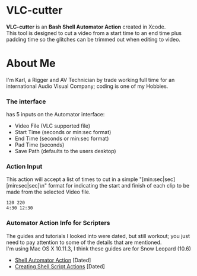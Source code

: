 # VLC-cutter

**VLC-cutter** is an __Bash Shell Automator Action__ created in Xcode.  
This tool is designed to cut a video from a start time to an end time plus
padding time so the glitches can be trimmed out when editing to video.  

# About Me

I'm Karl, a Rigger and AV Technician by trade working full time for an international
Audio Visual Company; coding is one of my Hobbies.  

### The interface

has 5 inputs on the Automator interface:

- Video File (VLC supported file)
- Start Time (seconds or min:sec format)
- End Time (seconds or min:sec format)
- Pad Time (seconds)
- Save Path (defaults to the users desktop)

### Action Input

This action will accept a list of times to cut in a simple "[min:sec|sec] [min:sec|sec]\n"
format for indicating the start and finish of each clip to be made from the selected
Video file.

```
120 220
4:30 12:30
```

### Automator Action Info for Scripters

The guides and tutorials I looked into were dated, but still workout; you just
need to pay attention to some of the details that are mentioned.  
I'm using Mac OS X 10.11.3, I think these guides are for Snow Leopard (10.6)

- [Shell Automator Action](https://macosxautomation.com/automator/shellacaction/index.html) [Dated]
- [Creating Shell Script Actions](https://developer.apple.com/library/mac/documentation/AppleApplications/Conceptual/AutomatorConcepts/Articles/ShellScriptActions.html#//apple_ref/doc/uid/TP40002078-BCIBAEAC) [Dated]
